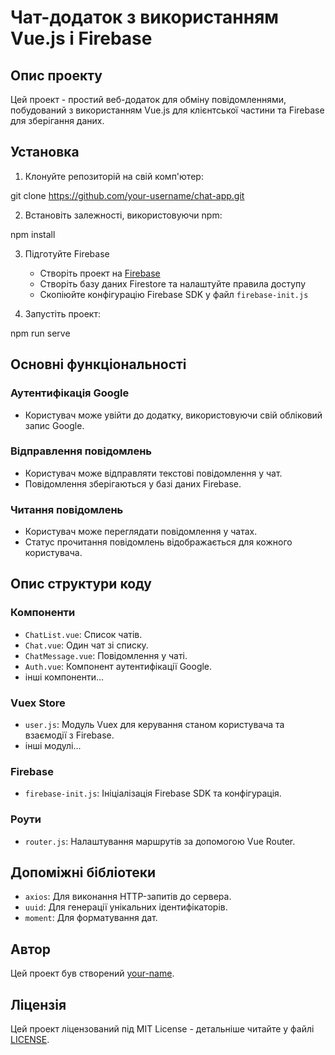 # Чат-додаток з використанням Vue.js і Firebase

## Опис проекту

Цей проект - простий веб-додаток для обміну повідомленнями, побудований з використанням Vue.js для клієнтської частини та Firebase для зберігання даних.

## Установка

1. Клонуйте репозиторій на свій комп'ютер:

git clone https://github.com/your-username/chat-app.git

2. Встановіть залежності, використовуючи npm:

npm install

3. Підготуйте Firebase

   - Створіть проект на [Firebase](https://console.firebase.google.com/)
   - Створіть базу даних Firestore та налаштуйте правила доступу
   - Скопіюйте конфігурацію Firebase SDK у файл `firebase-init.js`

4. Запустіть проект:

npm run serve

## Основні функціональності

### Аутентифікація Google

- Користувач може увійти до додатку, використовуючи свій обліковий запис Google.

### Відправлення повідомлень

- Користувач може відправляти текстові повідомлення у чат.
- Повідомлення зберігаються у базі даних Firebase.

### Читання повідомлень

- Користувач може переглядати повідомлення у чатах.
- Статус прочитання повідомлень відображається для кожного користувача.

## Опис структури коду

### Компоненти

- `ChatList.vue`: Список чатів.
- `Chat.vue`: Один чат зі списку.
- `ChatMessage.vue`: Повідомлення у чаті.
- `Auth.vue`: Компонент аутентифікації Google.
- інші компоненти...

### Vuex Store

- `user.js`: Модуль Vuex для керування станом користувача та взаємодії з Firebase.
- інші модулі...

### Firebase

- `firebase-init.js`: Ініціалізація Firebase SDK та конфігурація.

### Роути

- `router.js`: Налаштування маршрутів за допомогою Vue Router.

## Допоміжні бібліотеки

- `axios`: Для виконання HTTP-запитів до сервера.
- `uuid`: Для генерації унікальних ідентифікаторів.
- `moment`: Для форматування дат.

## Автор

Цей проект був створений [your-name](https://github.com/your-username).

## Ліцензія

Цей проект ліцензований під MIT License - детальніше читайте у файлі [LICENSE](LICENSE).
